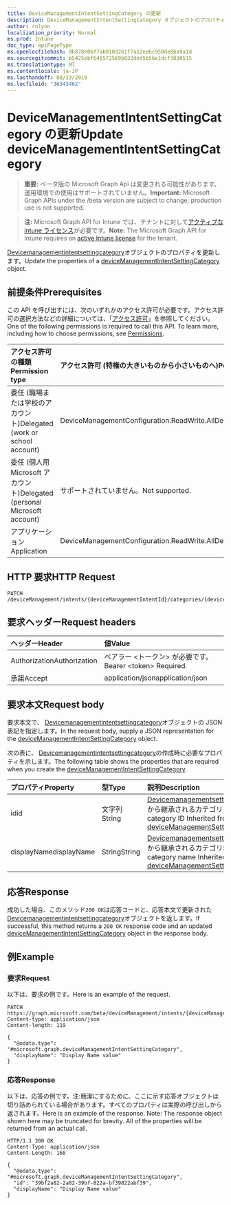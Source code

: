 ```yaml
---
title: DeviceManagementIntentSettingCategory の更新
description: DeviceManagementIntentSettingCategory オブジェクトのプロパティを更新します。
author: rolyon
localization_priority: Normal
ms.prod: Intune
doc_type: apiPageType
ms.openlocfilehash: 9b878e0bf7ab010d261f7a12ee6c950de8ba9a1d
ms.sourcegitcommit: b5425ebf648572569b032ded5b56e1dcf3830515
ms.translationtype: MT
ms.contentlocale: ja-JP
ms.lasthandoff: 08/13/2019
ms.locfileid: "36343462"
---
```

# <a name="update-devicemanagementintentsettingcategory"></a><span data-ttu-id="27c7e-103">DeviceManagementIntentSettingCategory の更新</span><span class="sxs-lookup"><span data-stu-id="27c7e-103">Update deviceManagementIntentSettingCategory</span></span>

> <span data-ttu-id="27c7e-104">**重要:** ベータ版の Microsoft Graph Api は変更される可能性があります。運用環境での使用はサポートされていません。</span><span class="sxs-lookup"><span data-stu-id="27c7e-104">**Important:** Microsoft Graph APIs under the /beta version are subject to change; production use is not supported.</span></span>

> <span data-ttu-id="27c7e-105">**注:** Microsoft Graph API for Intune では、テナントに対して[アクティブな intune ライセンス](https://go.microsoft.com/fwlink/?linkid=839381)が必要です。</span><span class="sxs-lookup"><span data-stu-id="27c7e-105">**Note:** The Microsoft Graph API for Intune requires an [active Intune license](https://go.microsoft.com/fwlink/?linkid=839381) for the tenant.</span></span>

<span data-ttu-id="27c7e-106">[Devicemanagementintentsettingcategory](../resources/intune-deviceintent-devicemanagementintentsettingcategory.md)オブジェクトのプロパティを更新します。</span><span class="sxs-lookup"><span data-stu-id="27c7e-106">Update the properties of a [deviceManagementIntentSettingCategory](../resources/intune-deviceintent-devicemanagementintentsettingcategory.md) object.</span></span>

## <a name="prerequisites"></a><span data-ttu-id="27c7e-107">前提条件</span><span class="sxs-lookup"><span data-stu-id="27c7e-107">Prerequisites</span></span>
<span data-ttu-id="27c7e-p101">この API を呼び出すには、次のいずれかのアクセス許可が必要です。アクセス許可の選択方法などの詳細については、「[アクセス許可](/graph/permissions-reference)」を参照してください。</span><span class="sxs-lookup"><span data-stu-id="27c7e-p101">One of the following permissions is required to call this API. To learn more, including how to choose permissions, see [Permissions](/graph/permissions-reference).</span></span>

|<span data-ttu-id="27c7e-110">アクセス許可の種類</span><span class="sxs-lookup"><span data-stu-id="27c7e-110">Permission type</span></span>|<span data-ttu-id="27c7e-111">アクセス許可 (特権の大きいものから小さいものへ)</span><span class="sxs-lookup"><span data-stu-id="27c7e-111">Permissions (from most to least privileged)</span></span>|
|:---|:---|
|<span data-ttu-id="27c7e-112">委任 (職場または学校のアカウント)</span><span class="sxs-lookup"><span data-stu-id="27c7e-112">Delegated (work or school account)</span></span>|<span data-ttu-id="27c7e-113">DeviceManagementConfiguration.ReadWrite.All</span><span class="sxs-lookup"><span data-stu-id="27c7e-113">DeviceManagementConfiguration.ReadWrite.All</span></span>|
|<span data-ttu-id="27c7e-114">委任 (個人用 Microsoft アカウント)</span><span class="sxs-lookup"><span data-stu-id="27c7e-114">Delegated (personal Microsoft account)</span></span>|<span data-ttu-id="27c7e-115">サポートされていません。</span><span class="sxs-lookup"><span data-stu-id="27c7e-115">Not supported.</span></span>|
|<span data-ttu-id="27c7e-116">アプリケーション</span><span class="sxs-lookup"><span data-stu-id="27c7e-116">Application</span></span>|<span data-ttu-id="27c7e-117">DeviceManagementConfiguration.ReadWrite.All</span><span class="sxs-lookup"><span data-stu-id="27c7e-117">DeviceManagementConfiguration.ReadWrite.All</span></span>|

## <a name="http-request"></a><span data-ttu-id="27c7e-118">HTTP 要求</span><span class="sxs-lookup"><span data-stu-id="27c7e-118">HTTP Request</span></span>
<!-- {
  "blockType": "ignored"
}
-->
``` http
PATCH /deviceManagement/intents/{deviceManagementIntentId}/categories/{deviceManagementIntentSettingCategoryId}
```

## <a name="request-headers"></a><span data-ttu-id="27c7e-119">要求ヘッダー</span><span class="sxs-lookup"><span data-stu-id="27c7e-119">Request headers</span></span>
|<span data-ttu-id="27c7e-120">ヘッダー</span><span class="sxs-lookup"><span data-stu-id="27c7e-120">Header</span></span>|<span data-ttu-id="27c7e-121">値</span><span class="sxs-lookup"><span data-stu-id="27c7e-121">Value</span></span>|
|:---|:---|
|<span data-ttu-id="27c7e-122">Authorization</span><span class="sxs-lookup"><span data-stu-id="27c7e-122">Authorization</span></span>|<span data-ttu-id="27c7e-123">ベアラー &lt;トークン&gt; が必要です。</span><span class="sxs-lookup"><span data-stu-id="27c7e-123">Bearer &lt;token&gt; Required.</span></span>|
|<span data-ttu-id="27c7e-124">承諾</span><span class="sxs-lookup"><span data-stu-id="27c7e-124">Accept</span></span>|<span data-ttu-id="27c7e-125">application/json</span><span class="sxs-lookup"><span data-stu-id="27c7e-125">application/json</span></span>|

## <a name="request-body"></a><span data-ttu-id="27c7e-126">要求本文</span><span class="sxs-lookup"><span data-stu-id="27c7e-126">Request body</span></span>
<span data-ttu-id="27c7e-127">要求本文で、 [Devicemanagementintentsettingcategory](../resources/intune-deviceintent-devicemanagementintentsettingcategory.md)オブジェクトの JSON 表記を指定します。</span><span class="sxs-lookup"><span data-stu-id="27c7e-127">In the request body, supply a JSON representation for the [deviceManagementIntentSettingCategory](../resources/intune-deviceintent-devicemanagementintentsettingcategory.md) object.</span></span>

<span data-ttu-id="27c7e-128">次の表に、 [Devicemanagementintentsettingcategory](../resources/intune-deviceintent-devicemanagementintentsettingcategory.md)の作成時に必要なプロパティを示します。</span><span class="sxs-lookup"><span data-stu-id="27c7e-128">The following table shows the properties that are required when you create the [deviceManagementIntentSettingCategory](../resources/intune-deviceintent-devicemanagementintentsettingcategory.md).</span></span>

|<span data-ttu-id="27c7e-129">プロパティ</span><span class="sxs-lookup"><span data-stu-id="27c7e-129">Property</span></span>|<span data-ttu-id="27c7e-130">型</span><span class="sxs-lookup"><span data-stu-id="27c7e-130">Type</span></span>|<span data-ttu-id="27c7e-131">説明</span><span class="sxs-lookup"><span data-stu-id="27c7e-131">Description</span></span>|
|:---|:---|:---|
|<span data-ttu-id="27c7e-132">id</span><span class="sxs-lookup"><span data-stu-id="27c7e-132">id</span></span>|<span data-ttu-id="27c7e-133">文字列</span><span class="sxs-lookup"><span data-stu-id="27c7e-133">String</span></span>|<span data-ttu-id="27c7e-134">[Devicemanagementsettingcategory](../resources/intune-deviceintent-devicemanagementsettingcategory.md)から継承されるカテゴリ ID</span><span class="sxs-lookup"><span data-stu-id="27c7e-134">The category ID Inherited from [deviceManagementSettingCategory](../resources/intune-deviceintent-devicemanagementsettingcategory.md)</span></span>|
|<span data-ttu-id="27c7e-135">displayName</span><span class="sxs-lookup"><span data-stu-id="27c7e-135">displayName</span></span>|<span data-ttu-id="27c7e-136">String</span><span class="sxs-lookup"><span data-stu-id="27c7e-136">String</span></span>|<span data-ttu-id="27c7e-137">[Devicemanagementsettingcategory](../resources/intune-deviceintent-devicemanagementsettingcategory.md)から継承されるカテゴリ名</span><span class="sxs-lookup"><span data-stu-id="27c7e-137">The category name Inherited from [deviceManagementSettingCategory](../resources/intune-deviceintent-devicemanagementsettingcategory.md)</span></span>|



## <a name="response"></a><span data-ttu-id="27c7e-138">応答</span><span class="sxs-lookup"><span data-stu-id="27c7e-138">Response</span></span>
<span data-ttu-id="27c7e-139">成功した場合、このメソッド`200 OK`は応答コードと、応答本文で更新された[Devicemanagementintentsettingcategory](../resources/intune-deviceintent-devicemanagementintentsettingcategory.md)オブジェクトを返します。</span><span class="sxs-lookup"><span data-stu-id="27c7e-139">If successful, this method returns a `200 OK` response code and an updated [deviceManagementIntentSettingCategory](../resources/intune-deviceintent-devicemanagementintentsettingcategory.md) object in the response body.</span></span>

## <a name="example"></a><span data-ttu-id="27c7e-140">例</span><span class="sxs-lookup"><span data-stu-id="27c7e-140">Example</span></span>

### <a name="request"></a><span data-ttu-id="27c7e-141">要求</span><span class="sxs-lookup"><span data-stu-id="27c7e-141">Request</span></span>
<span data-ttu-id="27c7e-142">以下は、要求の例です。</span><span class="sxs-lookup"><span data-stu-id="27c7e-142">Here is an example of the request.</span></span>
``` http
PATCH https://graph.microsoft.com/beta/deviceManagement/intents/{deviceManagementIntentId}/categories/{deviceManagementIntentSettingCategoryId}
Content-type: application/json
Content-length: 119

{
  "@odata.type": "#microsoft.graph.deviceManagementIntentSettingCategory",
  "displayName": "Display Name value"
}
```

### <a name="response"></a><span data-ttu-id="27c7e-143">応答</span><span class="sxs-lookup"><span data-stu-id="27c7e-143">Response</span></span>
<span data-ttu-id="27c7e-p102">以下は、応答の例です。注:簡潔にするために、ここに示す応答オブジェクトは切り詰められている場合があります。すべてのプロパティは実際の呼び出しから返されます。</span><span class="sxs-lookup"><span data-stu-id="27c7e-p102">Here is an example of the response. Note: The response object shown here may be truncated for brevity. All of the properties will be returned from an actual call.</span></span>
``` http
HTTP/1.1 200 OK
Content-Type: application/json
Content-Length: 168

{
  "@odata.type": "#microsoft.graph.deviceManagementIntentSettingCategory",
  "id": "39bf2a82-2a82-39bf-822a-bf39822abf39",
  "displayName": "Display Name value"
}
```






